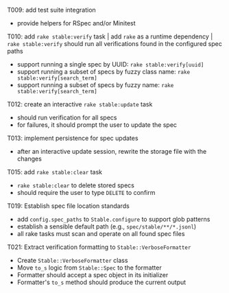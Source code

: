 T009: add test suite integration
- provide helpers for RSpec and/or Minitest

T010: add `rake stable:verify` task
| add `rake` as a runtime dependency
| `rake stable:verify` should run all verifications found in the configured spec paths
- support running a single spec by UUID: `rake stable:verify[uuid]`
- support running a subset of specs by fuzzy class name: `rake stable:verify[search_term]`
- support running a subset of specs by fuzzy name: `rake stable:verify[search_term]`

T012: create an interactive `rake stable:update` task
- should run verification for all specs
- for failures, it should prompt the user to update the spec

T013: implement persistence for spec updates
- after an interactive update session, rewrite the storage file with the changes

T015: add `rake stable:clear` task
- `rake stable:clear` to delete stored specs
- should require the user to type `DELETE` to confirm

T019: Establish spec file location standards
- add `config.spec_paths` to `Stable.configure` to support glob patterns
- establish a sensible default path (e.g., `spec/stable/**/*.jsonl`)
- all rake tasks must scan and operate on all found spec files

T021: Extract verification formatting to `Stable::VerboseFormatter`
- Create `Stable::VerboseFormatter` class
- Move `to_s` logic from `Stable::Spec` to the formatter
- Formatter should accept a spec object in its initializer
- Formatter's `to_s` method should produce the current output
